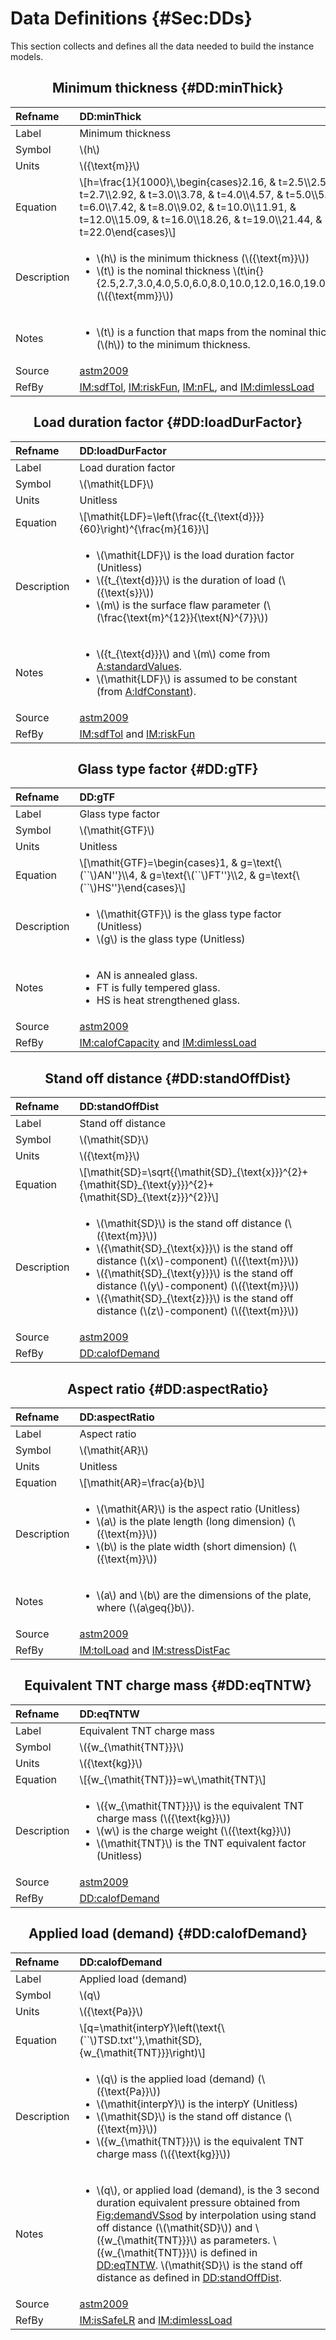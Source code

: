 # Data Definitions {#Sec:DDs}

This section collects and defines all the data needed to build the instance models.

<div align="center">

## Minimum thickness {#DD:minThick}

</div>

|Refname    |DD:minThick                                                                                                                                                                                                                                                       |
|:----------|:-----------------------------------------------------------------------------------------------------------------------------------------------------------------------------------------------------------------------------------------------------------------|
|Label      |Minimum thickness                                                                                                                                                                                                                                                 |
|Symbol     |\\(h\\)                                                                                                                                                                                                                                                           |
|Units      |\\({\text{m}}\\)                                                                                                                                                                                                                                                  |
|Equation   |\\[h=\frac{1}{1000}\\,\begin{cases}2.16, & t=2.5\\\\2.59, & t=2.7\\\\2.92, & t=3.0\\\\3.78, & t=4.0\\\\4.57, & t=5.0\\\\5.56, & t=6.0\\\\7.42, & t=8.0\\\\9.02, & t=10.0\\\\11.91, & t=12.0\\\\15.09, & t=16.0\\\\18.26, & t=19.0\\\\21.44, & t=22.0\end{cases}\\]|
|Description|<ul><li>\\(h\\) is the minimum thickness (\\({\text{m}}\\))</li><li>\\(t\\) is the nominal thickness \\(t\in{}\{2.5,2.7,3.0,4.0,5.0,6.0,8.0,10.0,12.0,16.0,19.0,22.0\}\\) (\\({\text{mm}}\\))</li></ul>                                                           |
|Notes      |<ul><li>\\(t\\) is a function that maps from the nominal thickness (\\(h\\)) to the minimum thickness.</li></ul>                                                                                                                                                  |
|Source     |[astm2009](./SecReferences.md#astm2009)                                                                                                                                                                                                                           |
|RefBy      |[IM:sdfTol](./SecIMs.md#IM:sdfTol), [IM:riskFun](./SecIMs.md#IM:riskFun), [IM:nFL](./SecIMs.md#IM:nFL), and [IM:dimlessLoad](./SecIMs.md#IM:dimlessLoad)                                                                                                          |

<div align="center">

## Load duration factor {#DD:loadDurFactor}

</div>

|Refname    |DD:loadDurFactor                                                                                                                                                                                                                             |
|:----------|:--------------------------------------------------------------------------------------------------------------------------------------------------------------------------------------------------------------------------------------------|
|Label      |Load duration factor                                                                                                                                                                                                                         |
|Symbol     |\\(\mathit{LDF}\\)                                                                                                                                                                                                                           |
|Units      |Unitless                                                                                                                                                                                                                                     |
|Equation   |\\[\mathit{LDF}=\left(\frac{{t\_{\text{d}}}}{60}\right)^{\frac{m}{16}}\\]                                                                                                                                                                    |
|Description|<ul><li>\\(\mathit{LDF}\\) is the load duration factor (Unitless)</li><li>\\({t\_{\text{d}}}\\) is the duration of load (\\({\text{s}}\\))</li><li>\\(m\\) is the surface flaw parameter (\\(\frac{\text{m}^{12}}{\text{N}^{7}}\\))</li></ul>|
|Notes      |<ul><li>\\({t\_{\text{d}}}\\) and \\(m\\) come from [A:standardValues](./SecAssumps.md#assumpSV).</li><li>\\(\mathit{LDF}\\) is assumed to be constant (from [A:ldfConstant](./SecAssumps.md#assumpLDFC)).</li></ul>                         |
|Source     |[astm2009](./SecReferences.md#astm2009)                                                                                                                                                                                                      |
|RefBy      |[IM:sdfTol](./SecIMs.md#IM:sdfTol) and [IM:riskFun](./SecIMs.md#IM:riskFun)                                                                                                                                                                  |

<div align="center">

## Glass type factor {#DD:gTF}

</div>

|Refname    |DD:gTF                                                                                                                              |
|:----------|:-----------------------------------------------------------------------------------------------------------------------------------|
|Label      |Glass type factor                                                                                                                   |
|Symbol     |\\(\mathit{GTF}\\)                                                                                                                  |
|Units      |Unitless                                                                                                                            |
|Equation   |\\[\mathit{GTF}=\begin{cases}1, & g=\text{\\(\``\\)AN''}\\\\4, & g=\text{\\(\``\\)FT''}\\\\2, & g=\text{\\(\``\\)HS''}\end{cases}\\]|
|Description|<ul><li>\\(\mathit{GTF}\\) is the glass type factor (Unitless)</li><li>\\(g\\) is the glass type (Unitless)</li></ul>               |
|Notes      |<ul><li>AN is annealed glass.</li><li>FT is fully tempered glass.</li><li>HS is heat strengthened glass.</li></ul>                  |
|Source     |[astm2009](./SecReferences.md#astm2009)                                                                                             |
|RefBy      |[IM:calofCapacity](./SecIMs.md#IM:calofCapacity) and [IM:dimlessLoad](./SecIMs.md#IM:dimlessLoad)                                   |

<div align="center">

## Stand off distance {#DD:standOffDist}

</div>

|Refname    |DD:standOffDist                                                                                                                                                                                                                                                                                                                                                                                            |
|:----------|:----------------------------------------------------------------------------------------------------------------------------------------------------------------------------------------------------------------------------------------------------------------------------------------------------------------------------------------------------------------------------------------------------------|
|Label      |Stand off distance                                                                                                                                                                                                                                                                                                                                                                                         |
|Symbol     |\\(\mathit{SD}\\)                                                                                                                                                                                                                                                                                                                                                                                          |
|Units      |\\({\text{m}}\\)                                                                                                                                                                                                                                                                                                                                                                                           |
|Equation   |\\[\mathit{SD}=\sqrt{{\mathit{SD}\_{\text{x}}}^{2}+{\mathit{SD}\_{\text{y}}}^{2}+{\mathit{SD}\_{\text{z}}}^{2}}\\]                                                                                                                                                                                                                                                                                         |
|Description|<ul><li>\\(\mathit{SD}\\) is the stand off distance (\\({\text{m}}\\))</li><li>\\({\mathit{SD}\_{\text{x}}}\\) is the stand off distance (\\(x\\)-component) (\\({\text{m}}\\))</li><li>\\({\mathit{SD}\_{\text{y}}}\\) is the stand off distance (\\(y\\)-component) (\\({\text{m}}\\))</li><li>\\({\mathit{SD}\_{\text{z}}}\\) is the stand off distance (\\(z\\)-component) (\\({\text{m}}\\))</li></ul>|
|Source     |[astm2009](./SecReferences.md#astm2009)                                                                                                                                                                                                                                                                                                                                                                    |
|RefBy      |[DD:calofDemand](./SecDDs.md#DD:calofDemand)                                                                                                                                                                                                                                                                                                                                                               |

<div align="center">

## Aspect ratio {#DD:aspectRatio}

</div>

|Refname    |DD:aspectRatio                                                                                                                                                                                                    |
|:----------|:-----------------------------------------------------------------------------------------------------------------------------------------------------------------------------------------------------------------|
|Label      |Aspect ratio                                                                                                                                                                                                      |
|Symbol     |\\(\mathit{AR}\\)                                                                                                                                                                                                 |
|Units      |Unitless                                                                                                                                                                                                          |
|Equation   |\\[\mathit{AR}=\frac{a}{b}\\]                                                                                                                                                                                     |
|Description|<ul><li>\\(\mathit{AR}\\) is the aspect ratio (Unitless)</li><li>\\(a\\) is the plate length (long dimension) (\\({\text{m}}\\))</li><li>\\(b\\) is the plate width (short dimension) (\\({\text{m}}\\))</li></ul>|
|Notes      |<ul><li>\\(a\\) and \\(b\\) are the dimensions of the plate, where (\\(a\geq{}b\\)).</li></ul>                                                                                                                    |
|Source     |[astm2009](./SecReferences.md#astm2009)                                                                                                                                                                           |
|RefBy      |[IM:tolLoad](./SecIMs.md#IM:tolLoad) and [IM:stressDistFac](./SecIMs.md#IM:stressDistFac)                                                                                                                         |

<div align="center">

## Equivalent TNT charge mass {#DD:eqTNTW}

</div>

|Refname    |DD:eqTNTW                                                                                                                                                                                                                    |
|:----------|:----------------------------------------------------------------------------------------------------------------------------------------------------------------------------------------------------------------------------|
|Label      |Equivalent TNT charge mass                                                                                                                                                                                                   |
|Symbol     |\\({w\_{\mathit{TNT}}}\\)                                                                                                                                                                                                    |
|Units      |\\({\text{kg}}\\)                                                                                                                                                                                                            |
|Equation   |\\[{w\_{\mathit{TNT}}}=w\\,\mathit{TNT}\\]                                                                                                                                                                                   |
|Description|<ul><li>\\({w\_{\mathit{TNT}}}\\) is the equivalent TNT charge mass (\\({\text{kg}}\\))</li><li>\\(w\\) is the charge weight (\\({\text{kg}}\\))</li><li>\\(\mathit{TNT}\\) is the TNT equivalent factor (Unitless)</li></ul>|
|Source     |[astm2009](./SecReferences.md#astm2009)                                                                                                                                                                                      |
|RefBy      |[DD:calofDemand](./SecDDs.md#DD:calofDemand)                                                                                                                                                                                 |

<div align="center">

## Applied load (demand) {#DD:calofDemand}

</div>

|Refname    |DD:calofDemand                                                                                                                                                                                                                                                                                                                                                                                                                                                         |
|:----------|:----------------------------------------------------------------------------------------------------------------------------------------------------------------------------------------------------------------------------------------------------------------------------------------------------------------------------------------------------------------------------------------------------------------------------------------------------------------------|
|Label      |Applied load (demand)                                                                                                                                                                                                                                                                                                                                                                                                                                                  |
|Symbol     |\\(q\\)                                                                                                                                                                                                                                                                                                                                                                                                                                                                |
|Units      |\\({\text{Pa}}\\)                                                                                                                                                                                                                                                                                                                                                                                                                                                      |
|Equation   |\\[q=\mathit{interpY}\left(\text{\\(\``\\)TSD.txt''},\mathit{SD},{w\_{\mathit{TNT}}}\right)\\]                                                                                                                                                                                                                                                                                                                                                                         |
|Description|<ul><li>\\(q\\) is the applied load (demand) (\\({\text{Pa}}\\))</li><li>\\(\mathit{interpY}\\) is the interpY (Unitless)</li><li>\\(\mathit{SD}\\) is the stand off distance (\\({\text{m}}\\))</li><li>\\({w\_{\mathit{TNT}}}\\) is the equivalent TNT charge mass (\\({\text{kg}}\\))</li></ul>                                                                                                                                                                     |
|Notes      |<ul><li>\\(q\\), or applied load (demand), is the 3 second duration equivalent pressure obtained from [Fig:demandVSsod](./SecAppendix.md#Figure:demandVSsod) by interpolation using stand off distance (\\(\mathit{SD}\\)) and \\({w\_{\mathit{TNT}}}\\) as parameters. \\({w\_{\mathit{TNT}}}\\) is defined in [DD:eqTNTW](./SecDDs.md#DD:eqTNTW). \\(\mathit{SD}\\) is the stand off distance as defined in [DD:standOffDist](./SecDDs.md#DD:standOffDist).</li></ul>|
|Source     |[astm2009](./SecReferences.md#astm2009)                                                                                                                                                                                                                                                                                                                                                                                                                                |
|RefBy      |[IM:isSafeLR](./SecIMs.md#IM:isSafeLR) and [IM:dimlessLoad](./SecIMs.md#IM:dimlessLoad)                                                                                                                                                                                                                                                                                                                                                                                |
